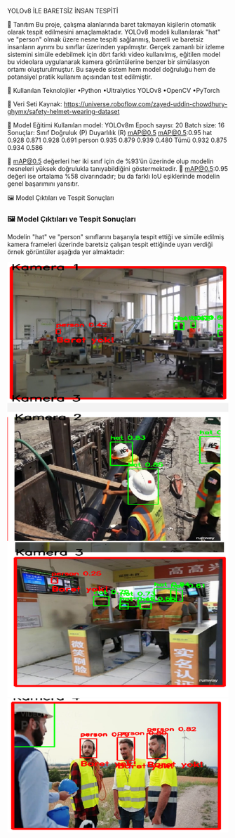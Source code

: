 YOLOv8 İLE BARETSİZ İNSAN TESPİTİ

📌 Tanıtım
Bu proje, çalışma alanlarında baret takmayan kişilerin otomatik olarak tespit edilmesini amaçlamaktadır. YOLOv8 modeli kullanılarak "hat" ve "person" olmak üzere nesne tespiti sağlanmış, baretli ve baretsiz insanların ayrımı bu sınıflar üzerinden yapılmıştır. Gerçek zamanlı bir izleme sistemini simüle edebilmek için dört farklı video kullanılmış, eğitilen model bu videolara uygulanarak kamera görüntülerine benzer bir simülasyon ortamı oluşturulmuştur. Bu sayede sistem hem model doğruluğu hem de potansiyel pratik kullanım açısından test edilmiştir.

🧰 Kullanılan Teknolojiler
•Python
•Ultralytics YOLOv8
•OpenCV
•PyTorch

📂 Veri Seti
Kaynak: https://universe.roboflow.com/zayed-uddin-chowdhury-ghymx/safety-helmet-wearing-dataset

🧠 Model Eğitimi
Kullanılan model: YOLOv8m
Epoch sayısı: 20
Batch size: 16
Sonuçlar: 
Sınıf   	Doğruluk (P)	 Duyarlılık (R) 	mAP@0.5	  mAP@0.5:0.95
hat 	       0.928	         0.871	       0.928	      0.691
person	     0.935           0.879         0.939	      0.480
Tümü	       0.932	         0.875	       0.934	      0.586

📌 mAP@0.5 değerleri her iki sınıf için de %93’ün üzerinde olup modelin nesneleri yüksek doğrulukla tanıyabildiğini göstermektedir.
📌 mAP@0.5:0.95 değeri ise ortalama %58 civarındadır; bu da farklı IoU eşiklerinde modelin genel başarımını yansıtır.

🖼️ Model Çıktıları ve Tespit Sonuçları

### 🖼️ Model Çıktıları ve Tespit Sonuçları

Modelin "hat" ve "person" sınıflarını başarıyla tespit ettiği ve simüle edilmiş kamera frameleri üzerinde baretsiz çalışan tespit ettiğinde uyarı verdiği örnek görüntüler aşağıda yer almaktadır:

![Kamera 1](results/result1.png)
![Kamera 2](results/result2.png)
![Kamera 3](results/result3.png)
![Kamera 4](results/result4.png)



